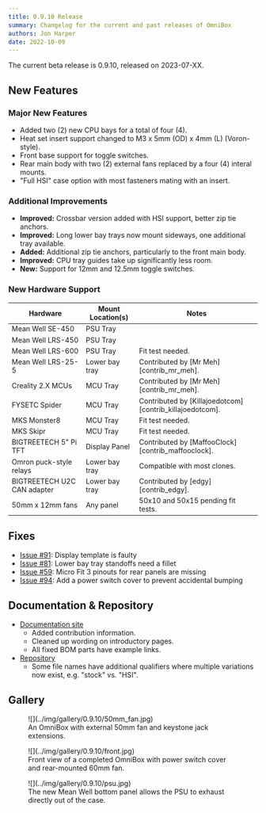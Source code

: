 ```yaml
---
title: 0.9.10 Release
summary: Changelog for the current and past releases of OmniBox
authors: Jon Harper
date: 2022-10-09
---
```


The current beta release is 0.9.10, released on 2023-07-XX.

## New Features

### Major New Features

- Added two (2) new CPU bays for a total of four (4).
- Heat set insert support changed to M3 x 5mm (OD) x 4mm (L) (Voron-style).
- Front base support for toggle switches.
- Rear main body with two (2) external fans replaced by a four (4) interal mounts.
- "Full HSI" case option with most fasteners mating with an insert.

### Additional Improvements

- **Improved:** Crossbar version added with HSI support, better zip tie anchors.
- **Improved:** Long lower bay trays now mount sideways, one additional tray available.
- **Added:** Additional zip tie anchors, particularly to the front main body.
- **Improved:** CPU tray guides take up significantly less room.
- **New:** Support for 12mm and 12.5mm toggle switches.

### New Hardware Support

| Hardware                          | Mount Location(s) | Notes |
|-----------------------------------|-------------------|-------|
| Mean Well SE-450                  | PSU Tray          | |
| Mean Well LRS-450                 | PSU Tray          | |
| Mean Well LRS-600                 | PSU Tray          | Fit test needed. |
| Mean Well LRS-25-5                | Lower bay tray    | Contributed by [Mr Meh][contrib_mr_meh]. |
| Creality 2.X MCUs                 | MCU Tray          | Contributed by [Mr Meh][contrib_mr_meh]. |
| FYSETC Spider                     | MCU Tray          | Contributed by [Killajoedotcom][contrib_killajoedotcom]. |
| MKS Monster8                      | MCU Tray          | Fit test needed. |
| MKS Skipr                         | MCU Tray          | Fit test needed. |
| BIGTREETECH 5" Pi TFT             | Display Panel     | Contributed by [MaffooClock][contrib_maffooclock]. |
| Omron puck-style relays           | Lower bay tray    | Compatible with most clones. |
| BIGTREETECH U2C CAN adapter       | Lower bay tray    | Contributed by [edgy][contrib_edgy]. |
| 50mm x 12mm fans                  | Any panel         | 50x10 and 50x15 pending fit tests. |

## Fixes

- [Issue #91][1]: Display template is faulty
- [Issue #81][2]: Lower bay tray standoffs need a fillet
- [Issue #59][3]: Micro Fit 3 pinouts for rear panels are missing
- [Issue #94][4]: Add a power switch cover to prevent accidental bumping

## Documentation & Repository

- [Documentation site](https://jon-harper.github.io/OmniBox)
    - Added contribution information.
    - Cleaned up wording on introductory pages.
    - All fixed BOM parts have example links.
- [Repository](https://github.com/jon-harper/OmniBox)
    - Some file names have additional qualifiers where multiple variations now exist, e.g. "stock" vs. "HSI".
    
## Gallery

<figure markdown>
![](../img/gallery/0.9.10/50mm_fan.jpg)
<figcaption markdown>
An OmniBox with external 50mm fan and keystone jack extensions.
</figcaption>
</figure>

<figure markdown>
![](../img/gallery/0.9.10/front.jpg)
<figcaption markdown>
Front view of a completed OmniBox with power switch cover and rear-mounted 60mm fan.
</figcaption>
</figure>

<figure markdown>
![](../img/gallery/0.9.10/psu.jpg)
<figcaption markdown>
The new Mean Well bottom panel allows the PSU to exhaust directly out of the case.
</figcaption>
</figure>

[1]: https://github.com/jon-harper/OmniBox/issues/91
[2]: https://github.com/jon-harper/OmniBox/issues/81
[3]: https://github.com/jon-harper/OmniBox/issues/59
[4]: https://github.com/jon-harper/OmniBox/issues/94